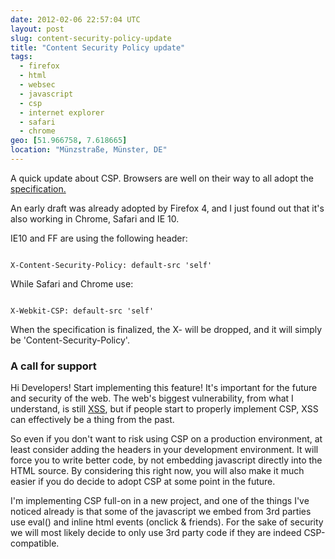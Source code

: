 ```yaml
---
date: 2012-02-06 22:57:04 UTC
layout: post
slug: content-security-policy-update
title: "Content Security Policy update"
tags:
  - firefox
  - html
  - websec
  - javascript
  - csp
  - internet explorer
  - safari
  - chrome
geo: [51.966758, 7.618665]
location: "Münzstraße, Münster, DE"
---
```

<p>A quick update about CSP. Browsers are well on their way to all adopt the <a href="https://dvcs.w3.org/hg/content-security-policy/raw-file/tip/csp-specification.dev.html">specification.</a></p>

<p>An early draft was already adopted by Firefox 4, and I just found out that it's also working in Chrome, Safari and IE 10.</p>

<p>IE10 and FF are using the following header:</p>

```

X-Content-Security-Policy: default-src 'self'

```

<p>While Safari and Chrome use:</p>

```

X-Webkit-CSP: default-src 'self'

```

<p>When the specification is finalized, the X- will be dropped, and it will simply be 'Content-Security-Policy'.</p>

<h3>A call for support</h3>

<p>Hi Developers! Start implementing this feature! It's important for the future and security of the web. The web's biggest vulnerability, from what I understand, is still <a href="https://en.wikipedia.org/wiki/Cross-site_scripting">XSS</a>, but if people start to properly implement CSP, XSS can effectively be a thing from the past.</p>

<p>So even if you don't want to risk using CSP on a production environment, at least consider adding the headers in your development environment. It will force you to write better code, by not embedding javascript directly into the HTML source. By considering this right now, you will also make it much easier if you do decide to adopt CSP at some point in the future.</p>

<p>I'm implementing CSP full-on in a new project, and one of the things I've noticed already is that some of the javascript we embed from 3rd parties use eval() and inline html events (onclick & friends). For the sake of security we will most likely decide to only use 3rd party code if they are indeed CSP-compatible.</p>
